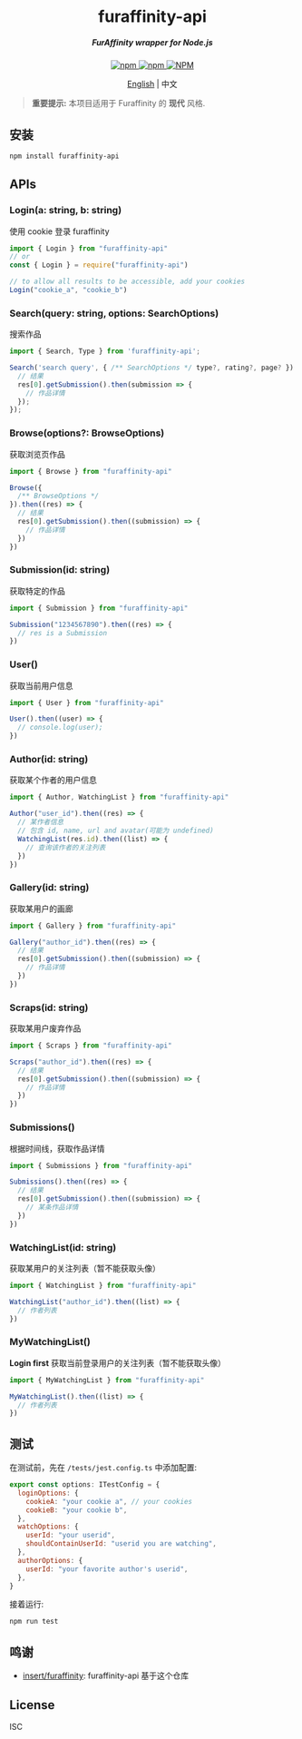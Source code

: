<h1 align="center">
  furaffinity-api
</h1>

<h5 align="center">FurAffinity wrapper for Node.js</h5>

<div align="center">
  <a href="https://www.npmjs.com/package/furaffinity-api">
    <img alt="npm" src="https://img.shields.io/npm/v/furaffinity-api">
  </a>
  <a href="https://www.npmjs.com/package/furaffinity-api">
    <img alt="npm" src="https://img.shields.io/npm/dw/furaffinity-api">
  </a>
  <a href="https://github.com/recallfuture/furaffinity-api">
    <img alt="NPM" src="https://img.shields.io/npm/l/furaffinity-api">
  </a>
  <p align="center"><a href="README.zh-CN.md">English</a> | 中文</p>

</div>

> **重要提示:** 本项目适用于 Furaffinity 的 **现代** 风格.

## 安装

```bash
npm install furaffinity-api
```

## APIs

### Login(a: string, b: string)

使用 cookie 登录 furaffinity

```js
import { Login } from "furaffinity-api"
// or
const { Login } = require("furaffinity-api")

// to allow all results to be accessible, add your cookies
Login("cookie_a", "cookie_b")
```

### Search(query: string, options: SearchOptions)

搜索作品

```js
import { Search, Type } from 'furaffinity-api';

Search('search query', { /** SearchOptions */ type?, rating?, page? }).then(res => {
  // 结果
  res[0].getSubmission().then(submission => {
    // 作品详情
  });
});
```

### Browse(options?: BrowseOptions)

获取浏览页作品

```js
import { Browse } from "furaffinity-api"

Browse({
  /** BrowseOptions */
}).then((res) => {
  // 结果
  res[0].getSubmission().then((submission) => {
    // 作品详情
  })
})
```

### Submission(id: string)

获取特定的作品

```js
import { Submission } from "furaffinity-api"

Submission("1234567890").then((res) => {
  // res is a Submission
})
```

### User()

获取当前用户信息

```js
import { User } from "furaffinity-api"

User().then((user) => {
  // console.log(user);
})
```

### Author(id: string)

获取某个作者的用户信息

```js
import { Author, WatchingList } from "furaffinity-api"

Author("user_id").then((res) => {
  // 某作者信息
  // 包含 id, name, url and avatar(可能为 undefined)
  WatchingList(res.id).then((list) => {
    // 查询该作者的关注列表
  })
})
```

### Gallery(id: string)

获取某用户的画廊

```js
import { Gallery } from "furaffinity-api"

Gallery("author_id").then((res) => {
  // 结果
  res[0].getSubmission().then((submission) => {
    // 作品详情
  })
})
```

### Scraps(id: string)

获取某用户废弃作品

```js
import { Scraps } from "furaffinity-api"

Scraps("author_id").then((res) => {
  // 结果
  res[0].getSubmission().then((submission) => {
    // 作品详情
  })
})
```

### Submissions()

根据时间线，获取作品详情

```js
import { Submissions } from "furaffinity-api"

Submissions().then((res) => {
  // 结果
  res[0].getSubmission().then((submission) => {
    // 某条作品详情
  })
})
```

### WatchingList(id: string)

获取某用户的关注列表（暂不能获取头像）

```js
import { WatchingList } from "furaffinity-api"

WatchingList("author_id").then((list) => {
  // 作者列表
})
```

### MyWatchingList()

**Login first**
获取当前登录用户的关注列表（暂不能获取头像）

```js
import { MyWatchingList } from "furaffinity-api"

MyWatchingList().then((list) => {
  // 作者列表
})
```

## 测试

在测试前，先在 `/tests/jest.config.ts` 中添加配置:

```js
export const options: ITestConfig = {
  loginOptions: {
    cookieA: "your cookie a", // your cookies
    cookieB: "your cookie b",
  },
  watchOptions: {
    userId: "your userid",
    shouldContainUserId: "userid you are watching",
  },
  authorOptions: {
    userId: "your favorite author's userid",
  },
}
```

接着运行:

```bash
npm run test
```

## 鸣谢

- [insert/furaffinity](https://gitlab.insrt.uk/insert/furaffinity): furaffinity-api 基于这个仓库

## License

ISC
